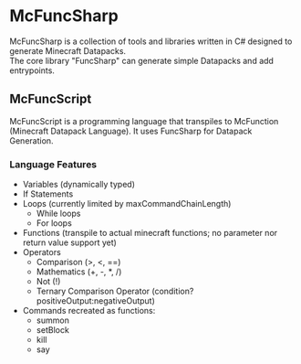 # McFuncSharp

McFuncSharp is a collection of tools and libraries written in C# designed to generate Minecraft Datapacks.<br>
The core library "FuncSharp" can generate simple Datapacks and add entrypoints.

## McFuncScript

McFuncScript is a programming language that transpiles to McFunction (Minecraft Datapack Language). It uses FuncSharp for Datapack Generation.

### Language Features

* Variables (dynamically typed)
* If Statements
* Loops (currently limited by maxCommandChainLength)
   * While loops 
   * For loops
* Functions (transpile to actual minecraft functions; no parameter nor return value support yet)
* Operators
    * Comparison (>, <, ==)
    * Mathematics (+, -, *, /)
    * Not (!)
    * Ternary Comparison Operator (condition?positiveOutput:negativeOutput)
* Commands recreated as functions:
  * summon
  * setBlock
  * kill
  * say
